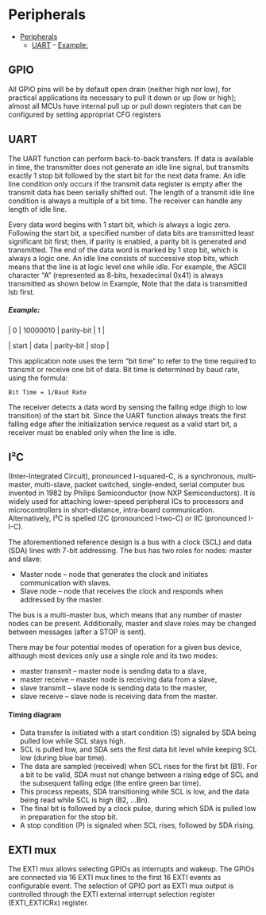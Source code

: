 # Peripherals

- [Peripherals](#peripherals)
  - [UART](#uart)
        - [Example:](#example)


## GPIO

All GPIO pins will be by default open drain (neither high nor low), for practical applications its necessary to pull it down or up (low or high); almost all MCUs have internal pull up or pull down registers that can be configured by setting appropriat CFG registers

## UART
The UART function can perform back-to-back transfers. If data is available in time, the transmitter does
not generate an idle line signal, but transmits exactly 1 stop bit followed by the start bit for the next data
frame. An idle line condition only occurs if the transmit data register is empty after the transmit data has
been serially shifted out. The length of a transmit idle line condition is always a multiple of a bit time. The
receiver can handle any length of idle line.

Every data word begins with 1 start bit, which is always a logic zero. Following the start bit, a specified
number of data bits are transmitted least significant bit first; then, if parity is enabled, a parity bit is
generated and transmitted. The end of the data word is marked by 1 stop bit, which is always a logic one.
An idle line consists of successive stop bits, which means that the line is at logic level one while idle.
For example, the ASCII character “A” (represented as 8-bits, hexadecimal 0x41) is always transmitted as
shown below in Example, Note that the data is transmitted lsb first.

##### Example:
| 0 | 10000010 | parity-bit | 1 |

| start | data | parity-bit | stop |

This application note uses the term “bit time” to refer to the time required to transmit or receive one bit of
data. Bit time is determined by baud rate, using the formula:

`Bit Time = 1/Baud Rate`

The receiver detects a data word by sensing the falling edge (high to low transition) of the start bit. Since
the UART function always treats the first falling edge after the initialization service request as a valid start
bit, a receiver must be enabled only when the line is idle. 

## I²C 

(Inter-Integrated Circuit), pronounced I-squared-C, is a synchronous, multi-master, multi-slave, packet switched, single-ended, serial computer bus invented in 1982 by Philips Semiconductor (now NXP Semiconductors). It is widely used for attaching lower-speed peripheral ICs to processors and microcontrollers in short-distance, intra-board communication. Alternatively, I²C is spelled I2C (pronounced I-two-C) or IIC (pronounced I-I-C).

The aforementioned reference design is a bus with a clock (SCL) and data (SDA) lines with 7-bit addressing. The bus has two roles for nodes: master and slave:

* Master node – node that generates the clock and initiates communication with slaves.
* Slave node – node that receives the clock and responds when addressed by the master.

The bus is a multi-master bus, which means that any number of master nodes can be present. Additionally, master and slave roles may be changed between messages (after a STOP is sent).

There may be four potential modes of operation for a given bus device, although most devices only use a single role and its two modes:

* master transmit – master node is sending data to a slave,
* master receive – master node is receiving data from a slave,
* slave transmit – slave node is sending data to the master,
* slave receive – slave node is receiving data from the master.

#### Timing diagram

* Data transfer is initiated with a start condition (S) signaled by SDA being pulled low while SCL stays high.
* SCL is pulled low, and SDA sets the first data bit level while keeping SCL low (during blue bar time).
* The data are sampled (received) when SCL rises for the first bit (B1). For a bit to be valid, SDA must not change between a rising edge of SCL and the subsequent falling edge (the entire green bar time).
* This process repeats, SDA transitioning while SCL is low, and the data being read while SCL is high (B2, ...Bn).
* The final bit is followed by a clock pulse, during which SDA is pulled low in preparation for the stop bit.
* A stop condition (P) is signaled when SCL rises, followed by SDA rising.

## EXTI mux

The EXTI mux allows selecting GPIOs as interrupts and wakeup. The GPIOs are connected via 16 EXTI mux lines to the first 16 EXTI events as configurable event. The selection of GPIO port as EXTI mux output is controlled through the EXTI external interrupt selection register (EXTI_EXTICRx) register.
